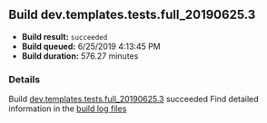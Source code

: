 ## Build dev.templates.tests.full_20190625.3
- **Build result:** `succeeded`
- **Build queued:** 6/25/2019 4:13:45 PM
- **Build duration:** 576.27 minutes
### Details
Build [dev.templates.tests.full_20190625.3](https://winappstudio.visualstudio.com/web/build.aspx?pcguid=a4ef43be-68ce-4195-a619-079b4d9834c2&builduri=vstfs%3a%2f%2f%2fBuild%2fBuild%2f28909) succeeded
Find detailed information in the [build log files](https://uwpctdiags.blob.core.windows.net/buildlogs/dev.templates.tests.full_20190625.3_logs.zip)
